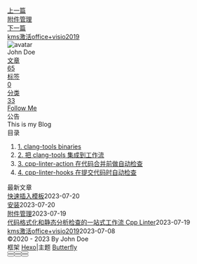 <!DOCTYPE html><html lang="zh-CN" data-theme="light"><head><meta charset="UTF-8"><meta http-equiv="X-UA-Compatible" content="IE=edge"><meta name="viewport" content="width=device-width, initial-scale=1.0, maximum-scale=1.0"><title>代码格式化和静态分析检查的一站式工作流 Cpp Linter | Hexo</title><meta name="author" content="John Doe"><meta name="copyright" content="John Doe"><meta name="format-detection" content="telephone=no"><meta name="theme-color" content="#ffffff"><meta name="description" content="clang-tools binaries如果你需要使用 clang-tools binaries，以 Windows 为例，通常下载指定版本的 clang-tools 需要先安装 LLVM 这个大的安装包才能获得 clang-format &amp; clang-tidy 这些工具；在 Linux 上会方便很多，可以使用命令来下载，但如果想下载指定版本的 clang-format &amp; cl">
<meta property="og:type" content="article">
<meta property="og:title" content="代码格式化和静态分析检查的一站式工作流 Cpp Linter">
<meta property="og:url" content="http://example.com/posts/%E8%AF%AD%E8%A8%80/c/%E4%BB%A3%E7%A0%81%E6%A0%BC%E5%BC%8F%E5%8C%96%E5%92%8C%E9%9D%99%E6%80%81%E5%88%86%E6%9E%90%E6%A3%80%E6%9F%A5%E7%9A%84%E4%B8%80%E7%AB%99%E5%BC%8F%E5%B7%A5%E4%BD%9C%E6%B5%81-cpp-linter.md">
<meta property="og:site_name" content="Hexo">
<meta property="og:description" content="clang-tools binaries如果你需要使用 clang-tools binaries，以 Windows 为例，通常下载指定版本的 clang-tools 需要先安装 LLVM 这个大的安装包才能获得 clang-format &amp; clang-tidy 这些工具；在 Linux 上会方便很多，可以使用命令来下载，但如果想下载指定版本的 clang-format &amp; cl">
<meta property="og:locale" content="zh_CN">
<meta property="og:image" content="https://i.loli.net/2021/02/24/5O1day2nriDzjSu.png">
<meta property="article:published_time" content="2023-07-19T01:17:32.000Z">
<meta property="article:modified_time" content="2023-07-19T01:40:17.109Z">
<meta property="article:author" content="John Doe">
<meta name="twitter:card" content="summary">
<meta name="twitter:image" content="https://i.loli.net/2021/02/24/5O1day2nriDzjSu.png"><link rel="shortcut icon" href="/img/web/favicon.png"><link rel="canonical" href="http://example.com/posts/%E8%AF%AD%E8%A8%80/c/%E4%BB%A3%E7%A0%81%E6%A0%BC%E5%BC%8F%E5%8C%96%E5%92%8C%E9%9D%99%E6%80%81%E5%88%86%E6%9E%90%E6%A3%80%E6%9F%A5%E7%9A%84%E4%B8%80%E7%AB%99%E5%BC%8F%E5%B7%A5%E4%BD%9C%E6%B5%81-cpp-linter.md"><link rel="preconnect" href="//cdn.jsdelivr.net"/><link rel="preconnect" href="//busuanzi.ibruce.info"/><link rel="stylesheet" href="/css/index.css"><link rel="stylesheet" href="https://cdn.jsdelivr.net/npm/@fortawesome/fontawesome-free/css/all.min.css" media="print" onload="this.media='all'"><link rel="stylesheet" href="https://cdn.jsdelivr.net/npm/@fancyapps/ui/dist/fancybox.min.css" media="print" onload="this.media='all'"><script>const GLOBAL_CONFIG = { 
  root: '/',
  algolia: undefined,
  localSearch: undefined,
  translate: undefined,
  noticeOutdate: undefined,
  highlight: {"plugin":"highlighjs","highlightCopy":true,"highlightLang":true,"highlightHeightLimit":false},
  copy: {
    success: '复制成功',
    error: '复制错误',
    noSupport: '浏览器不支持'
  },
  relativeDate: {
    homepage: false,
    post: false
  },
  runtime: '',
  date_suffix: {
    just: '刚刚',
    min: '分钟前',
    hour: '小时前',
    day: '天前',
    month: '个月前'
  },
  copyright: undefined,
  lightbox: 'fancybox',
  Snackbar: undefined,
  source: {
    justifiedGallery: {
      js: 'https://cdn.jsdelivr.net/npm/flickr-justified-gallery/dist/fjGallery.min.js',
      css: 'https://cdn.jsdelivr.net/npm/flickr-justified-gallery/dist/fjGallery.min.css'
    }
  },
  isPhotoFigcaption: false,
  islazyload: false,
  isAnchor: false,
  percent: {
    toc: true,
    rightside: false,
  }
}</script><script id="config-diff">var GLOBAL_CONFIG_SITE = {
  title: '代码格式化和静态分析检查的一站式工作流 Cpp Linter',
  isPost: true,
  isHome: false,
  isHighlightShrink: false,
  isToc: true,
  postUpdate: '2023-07-19 09:40:17'
}</script><noscript><style type="text/css">
  #nav {
    opacity: 1
  }
  .justified-gallery img {
    opacity: 1
  }

  #recent-posts time,
  #post-meta time {
    display: inline !important
  }
</style></noscript><script>(win=>{
    win.saveToLocal = {
      set: function setWithExpiry(key, value, ttl) {
        if (ttl === 0) return
        const now = new Date()
        const expiryDay = ttl * 86400000
        const item = {
          value: value,
          expiry: now.getTime() + expiryDay,
        }
        localStorage.setItem(key, JSON.stringify(item))
      },

      get: function getWithExpiry(key) {
        const itemStr = localStorage.getItem(key)

        if (!itemStr) {
          return undefined
        }
        const item = JSON.parse(itemStr)
        const now = new Date()

        if (now.getTime() > item.expiry) {
          localStorage.removeItem(key)
          return undefined
        }
        return item.value
      }
    }
  
    win.getScript = url => new Promise((resolve, reject) => {
      const script = document.createElement('script')
      script.src = url
      script.async = true
      script.onerror = reject
      script.onload = script.onreadystatechange = function() {
        const loadState = this.readyState
        if (loadState && loadState !== 'loaded' && loadState !== 'complete') return
        script.onload = script.onreadystatechange = null
        resolve()
      }
      document.head.appendChild(script)
    })
  
    win.getCSS = (url,id = false) => new Promise((resolve, reject) => {
      const link = document.createElement('link')
      link.rel = 'stylesheet'
      link.href = url
      if (id) link.id = id
      link.onerror = reject
      link.onload = link.onreadystatechange = function() {
        const loadState = this.readyState
        if (loadState && loadState !== 'loaded' && loadState !== 'complete') return
        link.onload = link.onreadystatechange = null
        resolve()
      }
      document.head.appendChild(link)
    })
  
      win.activateDarkMode = function () {
        document.documentElement.setAttribute('data-theme', 'dark')
        if (document.querySelector('meta[name="theme-color"]') !== null) {
          document.querySelector('meta[name="theme-color"]').setAttribute('content', '#0d0d0d')
        }
      }
      win.activateLightMode = function () {
        document.documentElement.setAttribute('data-theme', 'light')
        if (document.querySelector('meta[name="theme-color"]') !== null) {
          document.querySelector('meta[name="theme-color"]').setAttribute('content', '#ffffff')
        }
      }
      const t = saveToLocal.get('theme')
    
          if (t === 'dark') activateDarkMode()
          else if (t === 'light') activateLightMode()
        
      const asideStatus = saveToLocal.get('aside-status')
      if (asideStatus !== undefined) {
        if (asideStatus === 'hide') {
          document.documentElement.classList.add('hide-aside')
        } else {
          document.documentElement.classList.remove('hide-aside')
        }
      }
    
    const detectApple = () => {
      if(/iPad|iPhone|iPod|Macintosh/.test(navigator.userAgent)){
        document.documentElement.classList.add('apple')
      }
    }
    detectApple()
    })(window)</script><meta name="generator" content="Hexo 6.3.0"></head><body><div id="sidebar"><div id="menu-mask"></div><div id="sidebar-menus"><div class="avatar-img is-center"><img src="https://i.loli.net/2021/02/24/5O1day2nriDzjSu.png" onerror="onerror=null;src='/img/web/friend_404.gif'" alt="avatar"/></div><div class="sidebar-site-data site-data is-center"><a href="/archives/"><div class="headline">文章</div><div class="length-num">65</div></a><a href="/tags/"><div class="headline">标签</div><div class="length-num">0</div></a><a href="/categories/"><div class="headline">分类</div><div class="length-num">33</div></a></div><hr/><div class="menus_items"><div class="menus_item"><a class="site-page" href="/"><i class="fa-fw fas fa-home"></i><span> 首页</span></a></div><div class="menus_item"><a class="site-page" href="/archives/"><i class="fa-fw fas fa-archive"></i><span> 时间轴</span></a></div><div class="menus_item"><a class="site-page" href="/tags/"><i class="fa-fw fas fa-tags"></i><span> 标签</span></a></div><div class="menus_item"><a class="site-page" href="/categories/"><i class="fa-fw fas fa-folder-open"></i><span> 分类</span></a></div><div class="menus_item"><a class="site-page" href="/link/"><i class="fa-fw fas fa-link"></i><span> 友链</span></a></div><div class="menus_item"><a class="site-page" href="/about/"><i class="fa-fw fas fa-heart"></i><span> 关于</span></a></div></div></div></div><div class="post" id="body-wrap"><header class="post-bg" id="page-header" style="background: linear-gradient(20deg, #0062be, #925696, #cc426e, #fb0347)"><nav id="nav"><span id="blog-info"><a href="/" title="Hexo"><span class="site-name">Hexo</span></a></span><div id="menus"><div class="menus_items"><div class="menus_item"><a class="site-page" href="/"><i class="fa-fw fas fa-home"></i><span> 首页</span></a></div><div class="menus_item"><a class="site-page" href="/archives/"><i class="fa-fw fas fa-archive"></i><span> 时间轴</span></a></div><div class="menus_item"><a class="site-page" href="/tags/"><i class="fa-fw fas fa-tags"></i><span> 标签</span></a></div><div class="menus_item"><a class="site-page" href="/categories/"><i class="fa-fw fas fa-folder-open"></i><span> 分类</span></a></div><div class="menus_item"><a class="site-page" href="/link/"><i class="fa-fw fas fa-link"></i><span> 友链</span></a></div><div class="menus_item"><a class="site-page" href="/about/"><i class="fa-fw fas fa-heart"></i><span> 关于</span></a></div></div><div id="toggle-menu"><a class="site-page" href="javascript:void(0);"><i class="fas fa-bars fa-fw"></i></a></div></div></nav><div id="post-info"><h1 class="post-title">代码格式化和静态分析检查的一站式工作流 Cpp Linter</h1><div id="post-meta"><div class="meta-firstline"><span class="post-meta-date"><i class="far fa-calendar-alt fa-fw post-meta-icon"></i><span class="post-meta-label">发表于</span><time class="post-meta-date-created" datetime="2023-07-19T01:17:32.000Z" title="发表于 2023-07-19 09:17:32">2023-07-19</time><span class="post-meta-separator">|</span><i class="fas fa-history fa-fw post-meta-icon"></i><span class="post-meta-label">更新于</span><time class="post-meta-date-updated" datetime="2023-07-19T01:40:17.109Z" title="更新于 2023-07-19 09:40:17">2023-07-19</time></span><span class="post-meta-categories"><span class="post-meta-separator">|</span><i class="fas fa-inbox fa-fw post-meta-icon"></i><a class="post-meta-categories" href="/categories/%E8%AF%AD%E8%A8%80/">语言</a><i class="fas fa-angle-right post-meta-separator"></i><i class="fas fa-inbox fa-fw post-meta-icon"></i><a class="post-meta-categories" href="/categories/%E8%AF%AD%E8%A8%80/c/">c++</a></span></div><div class="meta-secondline"><span class="post-meta-separator">|</span><span class="post-meta-pv-cv" id="" data-flag-title="代码格式化和静态分析检查的一站式工作流 Cpp Linter"><i class="far fa-eye fa-fw post-meta-icon"></i><span class="post-meta-label">阅读量:</span><span id="busuanzi_value_page_pv"><i class="fa-solid fa-spinner fa-spin"></i></span></span></div></div></div></header><main class="layout" id="content-inner"><div id="post"><article class="post-content" id="article-container"><h2 id="clang-tools-binaries"><a href="#clang-tools-binaries" class="headerlink" title="clang-tools binaries"></a>clang-tools binaries</h2><p>如果你需要使用 clang-tools binaries，以 Windows 为例，通常下载指定版本的 clang-tools 需要先安装 LLVM 这个大的安装包才能获得 clang-format &amp; clang-tidy 这些工具；在 Linux 上会方便很多，可以使用命令来下载，但如果想下载指定版本的 clang-format &amp; clang-tidy 可能要面临手动下载和安装。</p>
<p>clang-tools-pip 提供并支持在 Windows，Linux，MacOs 上通过命令行下载任何指定版本的 clang-tools 可执行文件。</p>
<p>只需要使用 <code>pip</code> 安装 <code>clang-tools</code> （即 <code>pip install clang-tools</code>）后，然后通过 <code>clang-tools</code> 命令就可以安装任何版本的可执行文件了。</p>
<p>例如，安装 clang-tools 版本 13：<br><code>$ clang-tools --install 13</code><br>也可以将它安装到指定目录下面：<br><code>$ clang-tools --install 13 --directory .</code></p>
<p><code>clang-tools</code> CLI 还提供了其他选项，比如自动帮你创建链接等，可以查看它的 CLI 文档来获得帮助。<br><a target="_blank" rel="noopener" href="https://cpp-linter.github.io/clang-tools-pip/cli_args.html">Command Line Interface Options - clang-tools installer (cpp-linter.github.io)</a></p>
<h2 id="把-clang-tools-集成到工作流"><a href="#把-clang-tools-集成到工作流" class="headerlink" title="把 clang-tools 集成到工作流"></a>把 clang-tools 集成到工作流</h2><ol>
<li><p>cpp-linter-action提供了通过 CI 进行检查，当发现没有格式化或有诊断错误的代码时 CI 会失败，来防止合并到主分的代码没有通过代码检查；</p>
</li>
<li><p>cpp-linter-hooks通过 git hook 在提交代码的时候自动运行 clang-format 和 clang-tidy，如果不符合规范则提交失败，并提示并自动格式化。</p>
</li>
</ol>
<h2 id="cpp-linter-action-在代码合并前做自动检查"><a href="#cpp-linter-action-在代码合并前做自动检查" class="headerlink" title="cpp-linter-action 在代码合并前做自动检查"></a>cpp-linter-action 在代码合并前做自动检查</h2><p>如果你使用的是 GitHub，那么非常推荐你使用 cpp-linter-action 这个 GitHub Action。</p>
<p>以下是它的一些重要特性：</p>
<ol>
<li><p>运行结果支持 Annotations 和 Thread Comment 两种方式展示</p>
</li>
<li><p>支持 GitHub 的 public 和 private 仓库</p>
</li>
<li><p>支持绝大多数 Clang 版本</p>
</li>
<li><p>还有很多其他的 optional-inputs<br><a target="_blank" rel="noopener" href="https://github.com/cpp-linter/cpp-linter-action#optional-inputs">cpp-linter&#x2F;cpp-linter-action: Lint C&#x2F;C++ code with clang-format and clang-tidy then post annotations, comments, and step summary with results. (github.com)</a></p>
</li>
</ol>
<p>使用这个 Action 只需要在 <code>.github/workflows/</code> 下面创建一个 cpp-linter.yml，内容如下：</p>
<blockquote>
<p>当然也可以把下面的配置加到一个已经存在的 Workflow，例如 build。</p>
</blockquote>
<figure class="highlight yaml"><table><tr><td class="gutter"><pre><span class="line">1</span><br><span class="line">2</span><br><span class="line">3</span><br><span class="line">4</span><br><span class="line">5</span><br><span class="line">6</span><br><span class="line">7</span><br><span class="line">8</span><br><span class="line">9</span><br><span class="line">10</span><br><span class="line">11</span><br><span class="line">12</span><br><span class="line">13</span><br><span class="line">14</span><br><span class="line">15</span><br><span class="line">16</span><br><span class="line">17</span><br><span class="line">18</span><br><span class="line">19</span><br><span class="line">20</span><br><span class="line">21</span><br><span class="line">22</span><br><span class="line">23</span><br><span class="line">24</span><br></pre></td><td class="code"><pre><span class="line"><span class="string">name:</span> <span class="string">cpp-linter</span>  </span><br><span class="line">  </span><br><span class="line"><span class="attr">on:</span>  </span><br><span class="line">  <span class="attr">pull_request:</span>  </span><br><span class="line">    <span class="string">types:</span> [<span class="string">opened</span>, <span class="string">reopened</span>]  </span><br><span class="line">  <span class="attr">push:</span>  </span><br><span class="line">  </span><br><span class="line"><span class="attr">jobs:</span>  </span><br><span class="line">  <span class="attr">cpp-linter:</span>  </span><br><span class="line">    <span class="string">runs-on:</span> <span class="string">ubuntu-latest</span>  </span><br><span class="line">    <span class="attr">steps:</span>  </span><br><span class="line">      <span class="string">-</span> <span class="string">uses:</span> <span class="string">actions/checkout@v3</span>  </span><br><span class="line">      <span class="string">-</span> <span class="string">uses:</span> <span class="string">cpp-linter/cpp-linter-action@v1</span>  </span><br><span class="line">        <span class="string">id:</span> <span class="string">linter</span>  </span><br><span class="line">        <span class="attr">env:</span>  </span><br><span class="line">          <span class="string">GITHUB_TOKEN:</span> <span class="string">$&#123;&#123;</span> <span class="string">secrets.GITHUB_TOKEN</span> <span class="string">&#125;&#125;</span>  </span><br><span class="line">        <span class="attr">with:</span>  </span><br><span class="line">          <span class="string">style:</span> <span class="string">file</span>  </span><br><span class="line">  </span><br><span class="line">      <span class="string">-</span> <span class="string">name:</span> <span class="string">Fail</span> <span class="string">fast?!</span>  </span><br><span class="line">        <span class="string">if:</span> <span class="string">steps.linter.outputs.checks-failed</span> <span class="string">&gt;</span> <span class="number">0</span>  </span><br><span class="line">        <span class="string">run:</span> <span class="string">|</span>  </span><br><span class="line">          <span class="string">echo</span> <span class="string">&quot;Some files failed the linting checks!&quot;</span>  </span><br><span class="line">          <span class="string">exit</span> <span class="number">1</span></span><br></pre></td></tr></table></figure>

<p>如果发现存在没有进行格式化或是静代码态检查，CI workflow 会失败，并且会有如下注释说明，annotations 默认是开启的。</p>
<p><img src="https://mmbiz.qpic.cn/sz_mmbiz_png/b5fEYGfCDcq5GdTztDxE2hDIJXwH0icrYMqgjWBJKvMLNIUVh26jRprW4CclKpoLBuwib7brq81iarPBeRyT1nrbA/640?wx_fmt=png&wxfrom=5&wx_lazy=1&wx_co=1" alt="图片"></p>
<p>如果开启了 Thread Comment 选项（即 <code>thread-comments: true</code>）就会将在 Pull Request 中自动添加如下错误评论。</p>
<p><img src="https://mmbiz.qpic.cn/sz_mmbiz_png/b5fEYGfCDcq5GdTztDxE2hDIJXwH0icrYibMWFf0zQ051Pr8hZRkI4dDH5PIHDCAVxbT4eXzpa7lapDQfh2faxrA/640?wx_fmt=png&wxfrom=5&wx_lazy=1&wx_co=1" alt="图片"></p>
<h2 id="cpp-linter-hooks-在提交代码时自动检查"><a href="#cpp-linter-hooks-在提交代码时自动检查" class="headerlink" title="cpp-linter-hooks 在提交代码时自动检查"></a>cpp-linter-hooks 在提交代码时自动检查</h2><p>cpp-linter-hooks 是通过 git hook 在提交代码时做自动检查，这种方式不限制使用任何 SCM。</p>
<p>只需要在项目仓库中添加一个 <code>.pre-commit-config.yaml</code> 配置文件，然后将 cpp-linter-hooks这个 hook 添加到 <code>.pre-commit-config.yaml</code> 中，具体设置如下：</p>
<blockquote>
<p><code>.pre-commit-config.yaml</code> 是 <code>pre-commit</code> framework 的默认配置文件。</p>
</blockquote>
<ol>
<li><p>安装 pre-commit</p>
<figure class="highlight plaintext"><table><tr><td class="gutter"><pre><span class="line">1</span><br></pre></td><td class="code"><pre><span class="line">pip install pre-commit</span><br></pre></td></tr></table></figure>
</li>
<li><p>创建配置文件 <code>.pre-commit-config.yaml</code>，设置如下：</p>
<figure class="highlight yaml"><table><tr><td class="gutter"><pre><span class="line">1</span><br><span class="line">2</span><br><span class="line">3</span><br><span class="line">4</span><br><span class="line">5</span><br><span class="line">6</span><br><span class="line">7</span><br><span class="line">8</span><br></pre></td><td class="code"><pre><span class="line"><span class="attr">repos:</span></span><br><span class="line"><span class="string">-</span> <span class="string">repo:</span> <span class="string">https://github.com/cpp-linter/cpp-linter-hooks</span></span><br><span class="line">  <span class="string">rev:</span> <span class="string">v0.2.1</span></span><br><span class="line">  <span class="attr">hooks:</span></span><br><span class="line">    <span class="string">-</span> <span class="string">id:</span> <span class="string">clang-format</span></span><br><span class="line">      <span class="string">args:</span> [<span class="string">--style=file</span>]  <span class="comment"># to load .clang-format</span></span><br><span class="line">    <span class="string">-</span> <span class="string">id:</span> <span class="string">clang-tidy</span></span><br><span class="line">      <span class="string">args:</span> [<span class="string">--checks=.clang-tidy</span>] <span class="comment"># path/to/.clang-tidy</span></span><br></pre></td></tr></table></figure></li>
</ol>
<blockquote>
<p>这里的 file 是指 <code>.clang-format</code>, clang-format 默认支持的编码格式包括 LLVM, GNU, Google, Chromium, Microsoft, Mozilla, WebKit，如果需要特殊设置可以在仓库的根目录下面创建配置文件 <code>.clang-format</code>。同理，如果默认的静态分析设置不满足要求，可以在仓库的根目录下创建 <code>.clang-tidy</code> 配置文件。</p>
</blockquote>
<p>更多配置可以参考 <a target="_blank" rel="noopener" href="https://github.com/cpp-linter/cpp-linter-hooks">cpp-linter&#x2F;cpp-linter-hooks: C&#x2F;C++ linter hooks for pre-commit (github.com)</a></p>
<ol start="3">
<li><p>安装 git hook 脚本</p>
<figure class="highlight plaintext"><table><tr><td class="gutter"><pre><span class="line">1</span><br><span class="line">2</span><br></pre></td><td class="code"><pre><span class="line">$ pre-commit install</span><br><span class="line">pre-commit installed at .git/hooks/pre-commit</span><br></pre></td></tr></table></figure>
</li>
<li><p>之后每次 <code>git commit</code> 都会自动执行 clang-format 和 chang-tidy。</p>
</li>
</ol>
</article><div class="post-copyright"><div class="post-copyright__author"><span class="post-copyright-meta">文章作者: </span><span class="post-copyright-info"><a href="http://example.com">John Doe</a></span></div><div class="post-copyright__type"><span class="post-copyright-meta">文章链接: </span><span class="post-copyright-info"><a href="http://example.com/posts/%E8%AF%AD%E8%A8%80/c/%E4%BB%A3%E7%A0%81%E6%A0%BC%E5%BC%8F%E5%8C%96%E5%92%8C%E9%9D%99%E6%80%81%E5%88%86%E6%9E%90%E6%A3%80%E6%9F%A5%E7%9A%84%E4%B8%80%E7%AB%99%E5%BC%8F%E5%B7%A5%E4%BD%9C%E6%B5%81-cpp-linter.md">http://example.com/posts/%E8%AF%AD%E8%A8%80/c/%E4%BB%A3%E7%A0%81%E6%A0%BC%E5%BC%8F%E5%8C%96%E5%92%8C%E9%9D%99%E6%80%81%E5%88%86%E6%9E%90%E6%A3%80%E6%9F%A5%E7%9A%84%E4%B8%80%E7%AB%99%E5%BC%8F%E5%B7%A5%E4%BD%9C%E6%B5%81-cpp-linter.md</a></span></div><div class="post-copyright__notice"><span class="post-copyright-meta">版权声明: </span><span class="post-copyright-info">本博客所有文章除特别声明外，均采用 <a href="https://creativecommons.org/licenses/by-nc-sa/4.0/" target="_blank">CC BY-NC-SA 4.0</a> 许可协议。转载请注明来自 <a href="http://example.com" target="_blank">Hexo</a>！</span></div></div><div class="tag_share"><div class="post-meta__tag-list"></div><div class="post_share"><div class="social-share" data-image="https://i.loli.net/2021/02/24/5O1day2nriDzjSu.png" data-sites="facebook,twitter,wechat,weibo,qq"></div><link rel="stylesheet" href="https://cdn.jsdelivr.net/npm/butterfly-extsrc/sharejs/dist/css/share.min.css" media="print" onload="this.media='all'"><script src="https://cdn.jsdelivr.net/npm/butterfly-extsrc/sharejs/dist/js/social-share.min.js" defer></script></div></div><nav class="pagination-post" id="pagination"><div class="prev-post pull-left"><a href="/posts/%E9%85%8D%E7%BD%AE/ob%E9%85%8D%E7%BD%AE/%E9%99%84%E4%BB%B6%E7%AE%A1%E7%90%86.md" title="附件管理"><div class="cover" style="background: var(--default-bg-color)"></div><div class="pagination-info"><div class="label">上一篇</div><div class="prev_info">附件管理</div></div></a></div><div class="next-post pull-right"><a href="/posts/%E8%A7%A3%E5%86%B3%E6%96%B9%E6%A1%88/%E5%85%B6%E4%BB%96/kms%E6%BF%80%E6%B4%BBoffice-visio2019.md" title="kms激活office+visio2019"><div class="cover" style="background: var(--default-bg-color)"></div><div class="pagination-info"><div class="label">下一篇</div><div class="next_info">kms激活office+visio2019</div></div></a></div></nav></div><div class="aside-content" id="aside-content"><div class="card-widget card-info"><div class="is-center"><div class="avatar-img"><img src="https://i.loli.net/2021/02/24/5O1day2nriDzjSu.png" onerror="this.onerror=null;this.src='/img/web/friend_404.gif'" alt="avatar"/></div><div class="author-info__name">John Doe</div><div class="author-info__description"></div></div><div class="card-info-data site-data is-center"><a href="/archives/"><div class="headline">文章</div><div class="length-num">65</div></a><a href="/tags/"><div class="headline">标签</div><div class="length-num">0</div></a><a href="/categories/"><div class="headline">分类</div><div class="length-num">33</div></a></div><a id="card-info-btn" target="_blank" rel="noopener" href="https://github.com/xxxxxx"><i class="fab fa-github"></i><span>Follow Me</span></a></div><div class="card-widget card-announcement"><div class="item-headline"><i class="fas fa-bullhorn fa-shake"></i><span>公告</span></div><div class="announcement_content">This is my Blog</div></div><div class="sticky_layout"><div class="card-widget" id="card-toc"><div class="item-headline"><i class="fas fa-stream"></i><span>目录</span><span class="toc-percentage"></span></div><div class="toc-content"><ol class="toc"><li class="toc-item toc-level-2"><a class="toc-link" href="#clang-tools-binaries"><span class="toc-number">1.</span> <span class="toc-text">clang-tools binaries</span></a></li><li class="toc-item toc-level-2"><a class="toc-link" href="#%E6%8A%8A-clang-tools-%E9%9B%86%E6%88%90%E5%88%B0%E5%B7%A5%E4%BD%9C%E6%B5%81"><span class="toc-number">2.</span> <span class="toc-text">把 clang-tools 集成到工作流</span></a></li><li class="toc-item toc-level-2"><a class="toc-link" href="#cpp-linter-action-%E5%9C%A8%E4%BB%A3%E7%A0%81%E5%90%88%E5%B9%B6%E5%89%8D%E5%81%9A%E8%87%AA%E5%8A%A8%E6%A3%80%E6%9F%A5"><span class="toc-number">3.</span> <span class="toc-text">cpp-linter-action 在代码合并前做自动检查</span></a></li><li class="toc-item toc-level-2"><a class="toc-link" href="#cpp-linter-hooks-%E5%9C%A8%E6%8F%90%E4%BA%A4%E4%BB%A3%E7%A0%81%E6%97%B6%E8%87%AA%E5%8A%A8%E6%A3%80%E6%9F%A5"><span class="toc-number">4.</span> <span class="toc-text">cpp-linter-hooks 在提交代码时自动检查</span></a></li></ol></div></div><div class="card-widget card-recent-post"><div class="item-headline"><i class="fas fa-history"></i><span>最新文章</span></div><div class="aside-list"><div class="aside-list-item no-cover"><div class="content"><a class="title" href="/posts/%E9%85%8D%E7%BD%AE/ob%E9%85%8D%E7%BD%AE/%E5%BF%AB%E9%80%9F%E6%8F%92%E5%85%A5%E6%A8%A1%E6%9D%BF.md" title="快速插入模板">快速插入模板</a><time datetime="2023-07-20T07:34:25.000Z" title="发表于 2023-07-20 15:34:25">2023-07-20</time></div></div><div class="aside-list-item no-cover"><div class="content"><a class="title" href="/posts/%E8%AF%AD%E8%A8%80/Rust/%E5%AE%89%E8%A3%85.md" title="安装">安装</a><time datetime="2023-07-20T02:27:40.000Z" title="发表于 2023-07-20 10:27:40">2023-07-20</time></div></div><div class="aside-list-item no-cover"><div class="content"><a class="title" href="/posts/%E9%85%8D%E7%BD%AE/ob%E9%85%8D%E7%BD%AE/%E9%99%84%E4%BB%B6%E7%AE%A1%E7%90%86.md" title="附件管理">附件管理</a><time datetime="2023-07-19T07:52:53.000Z" title="发表于 2023-07-19 15:52:53">2023-07-19</time></div></div><div class="aside-list-item no-cover"><div class="content"><a class="title" href="/posts/%E8%AF%AD%E8%A8%80/c/%E4%BB%A3%E7%A0%81%E6%A0%BC%E5%BC%8F%E5%8C%96%E5%92%8C%E9%9D%99%E6%80%81%E5%88%86%E6%9E%90%E6%A3%80%E6%9F%A5%E7%9A%84%E4%B8%80%E7%AB%99%E5%BC%8F%E5%B7%A5%E4%BD%9C%E6%B5%81-cpp-linter.md" title="代码格式化和静态分析检查的一站式工作流 Cpp Linter">代码格式化和静态分析检查的一站式工作流 Cpp Linter</a><time datetime="2023-07-19T01:17:32.000Z" title="发表于 2023-07-19 09:17:32">2023-07-19</time></div></div><div class="aside-list-item no-cover"><div class="content"><a class="title" href="/posts/%E8%A7%A3%E5%86%B3%E6%96%B9%E6%A1%88/%E5%85%B6%E4%BB%96/kms%E6%BF%80%E6%B4%BBoffice-visio2019.md" title="kms激活office+visio2019">kms激活office+visio2019</a><time datetime="2023-07-08T11:46:22.000Z" title="发表于 2023-07-08 19:46:22">2023-07-08</time></div></div></div></div></div></div></main><footer id="footer"><div id="footer-wrap"><div class="copyright">&copy;2020 - 2023 By John Doe</div><div class="framework-info"><span>框架 </span><a target="_blank" rel="noopener" href="https://hexo.io">Hexo</a><span class="footer-separator">|</span><span>主题 </span><a target="_blank" rel="noopener" href="https://github.com/jerryc127/hexo-theme-butterfly">Butterfly</a></div></div></footer></div><div id="rightside"><div id="rightside-config-hide"><button id="readmode" type="button" title="阅读模式"><i class="fas fa-book-open"></i></button><button id="darkmode" type="button" title="浅色和深色模式转换"><i class="fas fa-adjust"></i></button><button id="hide-aside-btn" type="button" title="单栏和双栏切换"><i class="fas fa-arrows-alt-h"></i></button></div><div id="rightside-config-show"><button id="rightside_config" type="button" title="设置"><i class="fas fa-cog fa-spin"></i></button><button class="close" id="mobile-toc-button" type="button" title="目录"><i class="fas fa-list-ul"></i></button><button id="go-up" type="button" title="回到顶部"><span class="scroll-percent"></span><i class="fas fa-arrow-up"></i></button></div></div><div><script src="/js/utils.js"></script><script src="/js/main.js"></script><script src="https://cdn.jsdelivr.net/npm/@fancyapps/ui/dist/fancybox.umd.min.js"></script><div class="js-pjax"></div><script defer="defer" id="ribbon" src="https://cdn.jsdelivr.net/npm/butterfly-extsrc/dist/canvas-ribbon.min.js" size="150" alpha="0.6" zIndex="-1" mobile="false" data-click="false"></script><script async data-pjax src="//busuanzi.ibruce.info/busuanzi/2.3/busuanzi.pure.mini.js"></script></div></body></html>